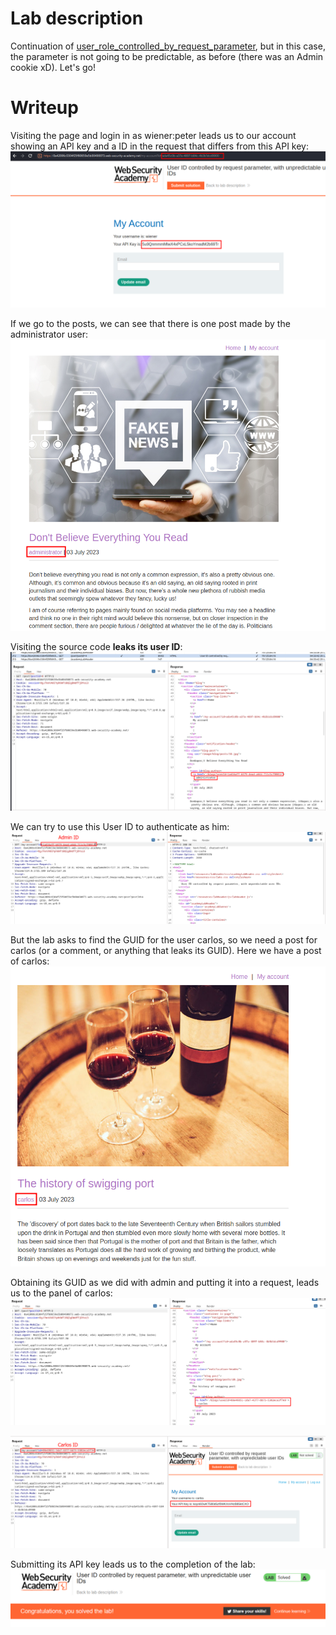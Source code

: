 
# Lab description
Continuation of [user_role_controlled_by_request_parameter](user_role_controlled_by_request_parameter.md), but in this case, the parameter is not going to be predictable, as before (there was an Admin cookie xD).
Let's go!

# Writeup
Visiting the page and login in as wiener:peter leads us to our account showing an API key and a ID in the request that differs from this API key:
![](imgs/user_role_controlled_by_request_parameter_unpredictable_parameter-1.png)

If we go to the posts, we can see that there is one post made by the administrator user:
![](imgs/user_role_controlled_by_request_parameter_unpredictable_parameter-2.png)

Visiting the source code **leaks its user ID**:
![](imgs/user_role_controlled_by_request_parameter_unpredictable_parameter-3.png)

We can try to use this User ID to authenticate as him:
![](imgs/user_role_controlled_by_request_parameter_unpredictable_parameter-4.png)

But the lab asks to find the GUID for the user carlos, so we need a post for carlos (or a comment, or anything that leaks its GUID). Here we have a post of carlos:
![](imgs/user_role_controlled_by_request_parameter_unpredictable_parameter-5.png)

Obtaining its GUID as we did with admin and putting it into a request, leads us to the panel of carlos:
![](imgs/user_role_controlled_by_request_parameter_unpredictable_parameter-7.png)

![](imgs/user_role_controlled_by_request_parameter_unpredictable_parameter-6.png)

Submitting its API key leads us to the completion of the lab:
![](imgs/user_role_controlled_by_request_parameter_unpredictable_parameter-8.png)